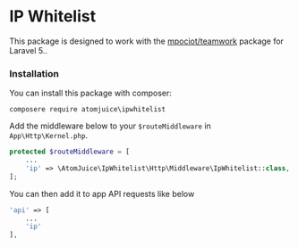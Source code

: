 # IP Whitelist

This package is designed to work with the [mpociot/teamwork](https://github.com/mpociot/teamwork) package for Laravel 5..

### Installation
You can install this package with composer:

    composere require atomjuice\ipwhitelist

Add the middleware below to your `$routeMiddleware` in `App\Http\Kernel.php`.
```php
protected $routeMiddleware = [
    ...
    'ip' => \AtomJuice\IpWhitelist\Http\Middleware\IpWhitelist::class,
];
```

You can then add it to app API requests like below
```php
'api' => [
    ...
    'ip'
],
```